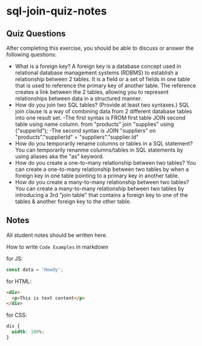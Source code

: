 # sql-join-quiz-notes

## Quiz Questions

After completing this exercise, you should be able to discuss or answer the following questions:

- What is a foreign key?
  A foreign key is a database concept used in relational database management systems (RDBMS) to establish a relationship between 2 tables. It is a field or a set of fields in one table that is used to reference the primary key of another table. The reference creates a link between the 2 tables, allowing you to represent relationships between data in a structured manner.
- How do you join two SQL tables? (Provide at least two syntaxes.)
  SQL join clause is a way of combining data from 2 different database tables into one result set.
  -The first syntax is FROM first table JOIN second table using name column. from "products" join "supplies" using ("supperId");
  -The second syntax is JOIN "suppliers" on "products"."supplierId" = "suppliers"."supplier.Id"
- How do you temporarily rename columns or tables in a SQL statement?
  You can temporarily renanme columns/tables in SQL statements by using aliases aka the "as" keyword.
- How do you create a one-to-many relationship between two tables?
  You can create a one-to-many relationship between two tables by when a foreign key in one table pointing to a primary key in another table.
- How do you create a many-to-many relationship between two tables?
  You can create a many-to-many relationship between two tables by introducing a 3rd "join table" that contains a foreign key to one of the tables & another foreign key to the other table.

## Notes

All student notes should be written here.

How to write `Code Examples` in markdown

for JS:

```javascript
const data = 'Howdy';
```

for HTML:

```html
<div>
  <p>This is text content</p>
</div>
```

for CSS:

```css
div {
  width: 100%;
}
```
